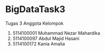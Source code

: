 # BigDataTask3
Tugas 3 Anggota Kelompok

  1. 5114100001 Muhammad Nezar Mahardika
  2. 5114100097 Abdul Majid Hasani
  3. 5114100172 Kania Amalia
